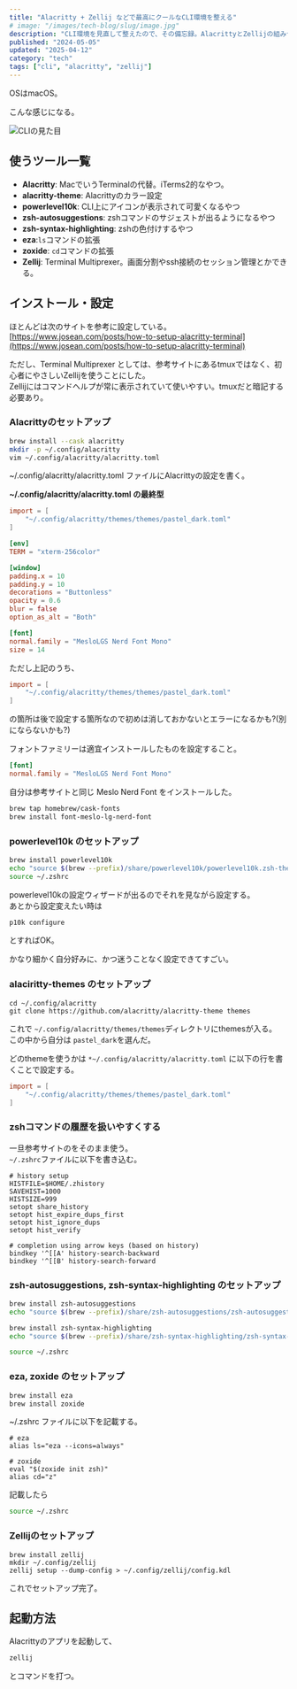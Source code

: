 ```yaml
---
title: "Alacritty + Zellij などで最高にクールなCLI環境を整える"
# image: "/images/tech-blog/slug/image.jpg"
description: "CLI環境を見直して整えたので、その備忘録。AlacrittyとZellijの組み合わせが良かった。"
published: "2024-05-05"
updated: "2025-04-12"
category: "tech"
tags: ["cli", "alacritty", "zellij"]
---
```


OSはmacOS。

こんな感じになる。

![CLIの見た目](/images/tech-blog/2024-cli-with-alacritty-and-zellij/my-cli.avif)

## 使うツール一覧

- **Alacritty**: MacでいうTerminalの代替。iTerms2的なやつ。
- **alacritty-theme**: Alacrittyのカラー設定
- **powerlevel10k**: CLI上にアイコンが表示されて可愛くなるやつ
- **zsh-autosuggestions**: zshコマンドのサジェストが出るようになるやつ
- **zsh-syntax-highlighting**: zshの色付けするやつ
- **eza**:`ls`コマンドの拡張
- **zoxide**: `cd`コマンドの拡張
- **Zellij**: Terminal Multiprexer。画面分割やssh接続のセッション管理とかできる。

## インストール・設定

ほとんどは次のサイトを参考に設定している。  
[https://www.josean.com/posts/how-to-setup-alacritty-terminal](https://www.josean.com/posts/how-to-setup-alacritty-terminal)

ただし、Terminal Multiprexer としては、参考サイトにあるtmuxではなく、初心者にやさしいZellijを使うことにした。  
Zellijにはコマンドヘルプが常に表示されていて使いやすい。tmuxだと暗記する必要あり。

### Alacrittyのセットアップ

```bash
brew install --cask alacritty
mkdir -p ~/.config/alacritty
vim ~/.config/alacritty/alacritty.toml
```

~/.config/alacritty/alacritty.toml ファイルにAlacrittyの設定を書く。

**~/.config/alacritty/alacritty.toml の最終型**

```toml
import = [
    "~/.config/alacritty/themes/themes/pastel_dark.toml"
]

[env]
TERM = "xterm-256color"

[window]
padding.x = 10
padding.y = 10
decorations = "Buttonless"
opacity = 0.6
blur = false
option_as_alt = "Both"

[font]
normal.family = "MesloLGS Nerd Font Mono"
size = 14
```

ただし上記のうち、

```toml
import = [
    "~/.config/alacritty/themes/themes/pastel_dark.toml"
]
```

の箇所は後で設定する箇所なので初めは消しておかないとエラーになるかも?(別にならないかも?)

フォントファミリーは適宜インストールしたものを設定すること。

```toml
[font]
normal.family = "MesloLGS Nerd Font Mono"
```

自分は参考サイトと同じ Meslo Nerd Font をインストールした。

```bash
brew tap homebrew/cask-fonts
brew install font-meslo-lg-nerd-font
```

### powerlevel10k のセットアップ

```bash
brew install powerlevel10k
echo "source $(brew --prefix)/share/powerlevel10k/powerlevel10k.zsh-theme" >> ~/.zshrc
source ~/.zshrc
```

powerlevel10kの設定ウィザードが出るのでそれを見ながら設定する。  
あとから設定変えたい時は

```bash
p10k configure
```

とすればOK。

かなり細かく自分好みに、かつ迷うことなく設定できてすごい。

### alaciritty-themes のセットアップ

```
cd ~/.config/alacritty
git clone https://github.com/alacritty/alacritty-theme themes
```

これで `~/.config/alacritty/themes/themes`ディレクトリにthemesが入る。  
この中から自分は `pastel_dark`を選んだ。

どのthemeを使うかは `*~/.config/alacritty/alacritty.toml` に以下の行を書くことで設定する。

```toml
import = [
    "~/.config/alacritty/themes/themes/pastel_dark.toml"
]
```

### zshコマンドの履歴を扱いやすくする

一旦参考サイトのをそのまま使う。  
`~/.zshrc`ファイルに以下を書き込む。

```
# history setup
HISTFILE=$HOME/.zhistory
SAVEHIST=1000
HISTSIZE=999
setopt share_history
setopt hist_expire_dups_first
setopt hist_ignore_dups
setopt hist_verify

# completion using arrow keys (based on history)
bindkey '^[[A' history-search-backward
bindkey '^[[B' history-search-forward
```

### zsh-autosuggestions, zsh-syntax-highlighting のセットアップ

```bash
brew install zsh-autosuggestions
echo "source $(brew --prefix)/share/zsh-autosuggestions/zsh-autosuggestions.zsh" >> ~/.zshrc

brew install zsh-syntax-highlighting
echo "source $(brew --prefix)/share/zsh-syntax-highlighting/zsh-syntax-highlighting.zsh" >> ~/.zshrc

source ~/.zshrc
```

### eza, zoxide のセットアップ

```bash
brew install eza
brew install zoxide
```

~/.zshrc ファイルに以下を記載する。

```
# eza
alias ls="eza --icons=always"

# zoxide
eval "$(zoxide init zsh)"
alias cd="z"
```

記載したら

```bash
source ~/.zshrc
```

### Zellijのセットアップ

```
brew install zellij
mkdir ~/.config/zellij
zellij setup --dump-config > ~/.config/zellij/config.kdl
```

これでセットアップ完了。

## 起動方法

Alacrittyのアプリを起動して、

```bash
zellij
```

とコマンドを打つ。
